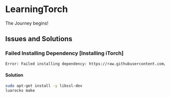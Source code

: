 # LearningTorch
The Journey begins!

## Issues and Solutions

### Failed Installing Dependency [Installing iTorch]
```bash
Error: Failed installing dependency: https://raw.githubusercontent.com/rocks-moonscript-org/moonrocks-mirror/master/luacrypto-0.3.2-2.src.rock - Could not find header file for OPENSSL
```

#### Solution

```bash
sudo apt-get install -y libssl-dev
luarocks make
```
